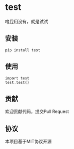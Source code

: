# test
啥屁用没有，就是试试
## 安装
```
pip install test
```
## 使用
```
import test
test.test()
```
## 贡献
欢迎贡献代码，提交Pull Request
## 协议
本项目基于MIT协议开源
